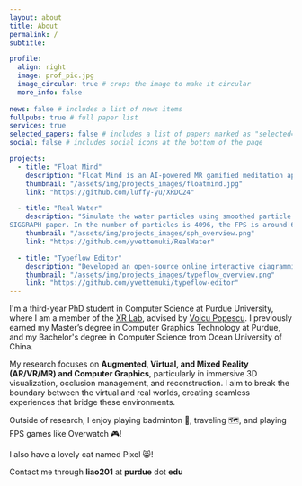 ```yaml
---
layout: about
title: About
permalink: /
subtitle:

profile:
  align: right
  image: prof_pic.jpg
  image_circular: true # crops the image to make it circular
  more_info: false
    
news: false # includes a list of news items
fullpubs: true # full paper list
services: true
selected_papers: false # includes a list of papers marked as "selected={true}"
social: false # includes social icons at the bottom of the page

projects:
  - title: "Float Mind"
    description: "Float Mind is an AI-powered MR gamified meditation app designed for stress relief and immersive relaxation."
    thumbnail: "/assets/img/projects_images/floatmind.jpg"
    link: "https://github.com/luffy-yu/XRDC24"

  - title: "Real Water"
    description: "Simulate the water particles using smoothed particle hydrodynamics (SPH) based on Muller’s 2003
SIGGRAPH paper. In the number of particles is 4096, the FPS is around 60."
    thumbnail: "/assets/img/projects_images/sph_overview.png"
    link: "https://github.com/yvettemuki/RealWater"

  - title: "Typeflow Editor"
    description: "Developed an open-source online interactive diagramming editor for automatic code generation, built using Vue.js and mxGraph.js."
    thumbnail: "/assets/img/projects_images/typeflow_overview.png"
    link: "https://github.com/yvettemuki/typeflow-editor"
---
```

I'm a third-year PhD student in Computer Science at Purdue University, where I am a member of the [XR Lab](https://www.cs.purdue.edu/xrlab/), advised by [Voicu Popescu](https://www.cs.purdue.edu/homes/popescu/). I previously earned my Master’s degree in Computer Graphics Technology at Purdue, and my Bachelor's degree in Computer Science from Ocean University of China.

My research focuses on **Augmented, Virtual, and Mixed Reality (AR/VR/MR) and Computer Graphics**, particularly in immersive 3D visualization, occlusion management, and reconstruction. I aim to break the boundary between the virtual and real worlds, creating seamless experiences that bridge these environments.

Outside of research, I enjoy playing badminton 🏸, traveling 🗺, and playing FPS games like Overwatch 🎮! 

I also have a lovely cat named Pixel 😸!

Contact me through **liao201** at **purdue** dot **edu**